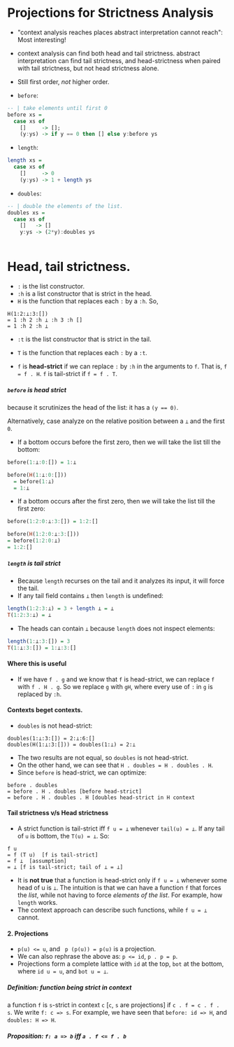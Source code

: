 # Projections for Strictness Analysis

- "context analysis reaches places abstract interpretation cannot reach": Most interesting!
- context analysis can find both head and tail strictness. abstract interpretation can find
  tail strictness, and head-strictness when paired with tail strictness, but not head
  strictness alone.
- Still first order, _not_ higher order.

- `before`:

```hs
-- | take elements until first 0
before xs = 
  case xs of
    []     -> [];
    (y:ys) -> if y == 0 then [] else y:before ys

```
- `length`:

```hs
length xs = 
  case xs of
    []     -> 0
    (y:ys) -> 1 + length ys
```


- `doubles`:
```hs
-- | double the elements of the list.
doubles xs = 
  case xs of
    []   -> []
    y:ys -> (2*y):doubles ys
  
```

# Head, tail strictness.

- `:` is the list constructor.
- `:h` is a list constructor that is strict in the head.
- `H` is the function that replaces each `:` by a `:h`. So,

```
H(1:2:⊥:3:[])
= 1 :h 2 :h ⊥ :h 3 :h []
= 1 :h 2 :h ⊥
```

- `:t` is the list constructor that is strict in the tail. 
- `T` is the function that replaces each `:` by a `:t`.

- `f` is **head-strict** if we can replace `:` by `:h` in the arguments to `f`.
  That is, `f = f . H`. `f` is tail-strict if `f = f . T`.

##### `before` is head strict
because it scrutinizes the head of the list: it has a `(y == 0)`.

Alternatively, case analyze on the relative position between a `⊥` and the
first `0`.

- If a bottom occurs before the first zero, then we will
  take the list till the bottom:
```hs
before(1:⊥:0:[]) = 1:⊥

before(H(1:⊥:0:[]))
  = before(1:⊥) 
  = 1:⊥
```
- If a bottom occurs after the first zero, then we will take the list till
  the first zero:

```hs
before(1:2:0:⊥:3:[]) = 1:2:[]

before(H(1:2:0:⊥:3:[]))
= before(1:2:0:⊥)
= 1:2:[]
```

##### `length` is tail strict
- Because `length` recurses on the tail and it analyzes its input, it will force
  the tail.
- If any tail field contains `⊥` then `length` is undefined:

```hs
length(1:2:3:⊥) = 3 + length ⊥ = ⊥
T(1:2:3:⊥) = ⊥
```

- The heads can contain `⊥` because `length` does not inspect elements:

```hs
length(1:⊥:3:[]) = 3
T(1:⊥:3:[]) = 1:⊥:3:[]
```

#### Where this is useful

- If we have `f . g` and we know that `f` is head-strict, we can replace `f`
  with `f . H . g`. So we replace `g` with `gH`, where every use of `:` in `g`
  is replaced by `:h`.

#### Contexts beget contexts.

- `doubles` is not head-strict:

```
doubles(1:⊥:3:[]) = 2:⊥:6:[] 
doubles(H(1:⊥:3:[])) = doubles(1:⊥) = 2:⊥
```
- The two results are not equal, so `doubles` is not head-strict.
- On the other hand, we can see that `H . doubles = H . doubles . H`. 
- Since `before` is head-strict, we can optimize:

```
before . doubles
= before . H . doubles [before head-strict]
= before . H . doubles . H [doubles head-strict in H context
```

#### Tail strictness v/s Head strictness
- A strict function is tail-strict  iff `f u = ⊥` whenever `tail(u) = ⊥`.
  If any tail of `u` is bottom, the `T(u) = ⊥`. So:
```
f u 
= f (T u)  [f is tail-strict]
= f ⊥  [assumption]
= ⊥ [f is tail-strict; tail of ⊥ = ⊥]
```

- It is **not true** that a function is head-strict only if `f u = ⊥`
  whenever some head of u is `⊥`.  The intuition is that we can have a function `f`
  that forces the _list_, while not having to force _elements of the list_. 
  For example, how `length` works.
- The context approach can describe such functions, while `f u = ⊥` cannot.

#### 2. Projections
- `p(u) <= u`, and ` p (p(u)) = p(u)` is a projection.
- We can also rephrase the above as: `p <= id`, `p . p = p`.
- Projections form a complete lattice with `id` at the top, `bot` at the bottom,
  where `id u = u`, and `bot u = ⊥`.

##### Definition: function being strict in context

a function `f` is `s`-strict in context `c` [`c`, `s` are projections] 
if `c . f = c . f . s`. We write `f: c => s`. For example, we have seen that
`before: id => H`, and `doubles: H => H`.

##### Proposition: `f: a => b` iff `a . f <= f . b`

